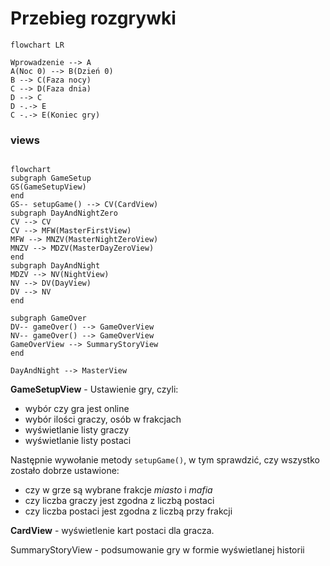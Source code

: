 # Przebieg rozgrywki

```mermaid
flowchart LR

Wprowadzenie --> A
A(Noc 0) --> B(Dzień 0)
B --> C(Faza nocy)
C --> D(Faza dnia)
D --> C
D -.-> E
C -.-> E(Koniec gry)
```
### views
```mermaid

flowchart
subgraph GameSetup
GS(GameSetupView)
end
GS-- setupGame() --> CV(CardView)
subgraph DayAndNightZero
CV --> CV
CV --> MFW(MasterFirstView)
MFW --> MNZV(MasterNightZeroView)
MNZV --> MDZV(MasterDayZeroView)
end
subgraph DayAndNight
MDZV --> NV(NightView)
NV --> DV(DayView)
DV --> NV
end

subgraph GameOver
DV-- gameOver() --> GameOverView
NV-- gameOver() --> GameOverView
GameOverView --> SummaryStoryView
end

DayAndNight --> MasterView
```

**GameSetupView** - Ustawienie gry, czyli:
- wybór czy gra jest online
- wybór ilości graczy, osób w frakcjach
- wyświetlanie listy graczy
- wyświetlanie listy postaci

Następnie wywołanie metody `setupGame()`, w tym sprawdzić, czy wszystko zostało dobrze ustawione:
- czy w grze są wybrane frakcje *miasto* i *mafia*
- czy liczba graczy jest zgodna z liczbą postaci
- czy liczba postaci jest zgodna z liczbą przy frakcji

**CardView** - wyświetlenie kart postaci dla gracza.






SummaryStoryView - podsumowanie gry w formie wyświetlanej historii

